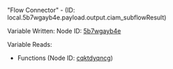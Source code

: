 "Flow Connector" - (ID: local.5b7wgayb4e.payload.output.ciam_subflowResult)

Variable Written:
Node ID: [5b7wgayb4e](../nodes/5b7wgayb4e.md)

Variable Reads:
* Functions (Node ID: [cqktdyqncg](../nodes/cqktdyqncg.md))
